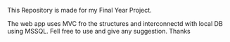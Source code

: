 This Repository is made for my Final Year Project.

The web app uses MVC fro the structures and interconnectd with local DB using MSSQL.
Fell free to use and give any suggestion. Thanks
